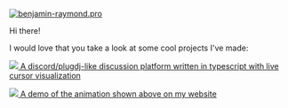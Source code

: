 [![benjamin-raymond.pro](https://raw.githubusercontent.com/7PH/7PH/master/intro-banner.gif)](https://benjamin-raymond.pro)


Hi there!

I would love that you take a look at some cool projects I've made:

[<img src="https://avatars.githubusercontent.com/u/49348260?s=24&v=4"> A discord/plugdj-like discussion platform written in typescript with live cursor visualization](https://github.com/skychatorg/skychat)

[<img src="https://avatars.githubusercontent.com/u/31401273?s=24&v=4"> A demo of the animation shown above on my website](https://benjamin-raymond.pro)
